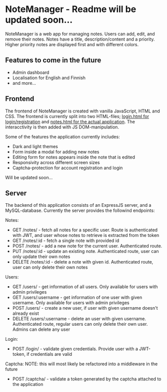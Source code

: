 # NoteManager - Readme will be updated soon...

NoteManager is a web app for managing notes. Users can add, edit, and remove their notes. Notes have a title, description/content and a priority. Higher priority notes are displayed first and with different colors.

## Features to come in the future

- Admin dashboard
- Localisation for English and Finnish
- and more...

## Frontend

The frontend of NoteManager is created with vanilla JavaScript, HTML and CSS. The frontend is currently split into two HTML-files; [login.html for login/registration](https://github.com/TuikkaTommi/NoteManager/blob/main/notemanager-frontend/login.html) and [notes.html for the actual application](https://github.com/TuikkaTommi/NoteManager/blob/main/notemanager-frontend/notes.html). The interacctivity is then added with JS DOM-manipulation.

Some of the features the application currently includes:
- Dark and light themes
- Form inside a modal for adding new notes
- Editing form for notes appears inside the note that is edited
- Responsivity across different screen sizes
- Captcha-protection for account registration and login

Will be updated soon...

## Server

The backend of this application consists of an ExpressJS server, and a MySQL-database. Currently the server provides the followind endpoints:

Notes:
- GET /notes/ - fetch all notes for a specific user. Route is authenticated with JWT, and user whose notes to retrieve is extracted from the token
- GET /notes/:id - fetch a single note with provided id
- POST /notes/ - add a new note for the current user. Authenticated route.
- PUT /notes/:id - update an existing note. Authenticated route, user can only update their own notes
- DELETE /notes/:id - delete a note with given id. Authenticated route, user can only delete their own notes

Users:
- GET /users/ - get information of all users. Only available for users with admin privileges
- GET /users/:username - get information of one user with given username. Only available for users with admin privileges
- POST /users/ - create a new user, if user with given username doesn't already exist
- DELETE /users/:username - delete an user with given username. Authenticated route, regular users can only delete their own user. Admins can delete any user

Login:
- POST /login/ - validate given credentials. Provide user with a JWT-token, if credentials are valid

Captcha: NOTE: this will most likely be refactored into a middleware in the future 
- POST /captcha/ - validate a token generated by the captcha attached to the application
